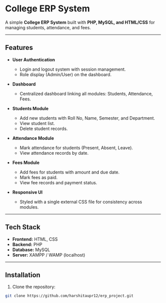 # College ERP System

A simple **College ERP System** built with **PHP, MySQL, and HTML/CSS** for managing students, attendance, and fees.

---

## Features

- **User Authentication**  
  - Login and logout system with session management.
  - Role display (Admin/User) on the dashboard.

- **Dashboard**  
  - Centralized dashboard linking all modules: Students, Attendance, Fees.

- **Students Module**  
  - Add new students with Roll No, Name, Semester, and Department.
  - View student list.
  - Delete student records.

- **Attendance Module**  
  - Mark attendance for students (Present, Absent, Leave).
  - View attendance records by date.

- **Fees Module**  
  - Add fees for students with amount and due date.
  - Mark fees as paid.
  - View fee records and payment status.

- **Responsive UI**  
  - Styled with a single external CSS file for consistency across modules.

---

## Tech Stack

- **Frontend:** HTML, CSS  
- **Backend:** PHP  
- **Database:** MySQL  
- **Server:** XAMPP / WAMP (localhost)

---

## Installation

1. Clone the repository:

```bash
git clone https://github.com/harshitaupr12/erp_project.git
